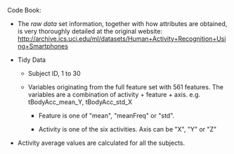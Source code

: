 Code Book:

* The *raw data* set information, together with how attributes are obtained, is very thoroughly detailed at the original website: http://archive.ics.uci.edu/ml/datasets/Human+Activity+Recognition+Using+Smartphones

* Tidy Data
  - Subject ID, 1 to 30
  - Variables originating from the full feature set with 561 features. The variables are a combination of activity + feature + axis.  e.g. tBodyAcc_mean_Y, tBodyAcc_std_X

    - Feature is one of "mean", "meanFreq" or "std".

    - Activity is one of the six activities. Axis can be "X", "Y" or "Z"

* Activity average values are calculated for all the subjects.
